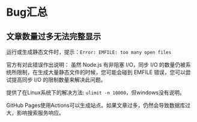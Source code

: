 # Bug汇总
## 文章数量过多无法完整显示
运行或生成静态文件时，提示：`Error: EMFILE: too many open files`

官方有对此错误作出说明：
虽然 Node.js 有非阻塞 I/O，同步 I/O 的数量仍被系统所限制，在生成大量静态文件的时候，您可能会碰到 EMFILE 错误，您可以尝试提高同步 I/O 的限制数量来解决此问题。

提供了在Linux系统下的解决方法: `ulimit -n 10000`，但windows没有说明。

GitHub Pages使用Actions可以生成站点。如果文章过多，仍然会导致数据库过大，影响搜索服务响应。

